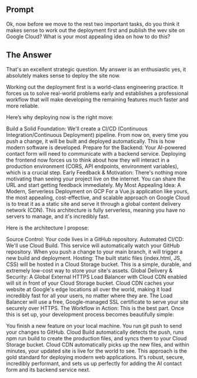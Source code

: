 ## Prompt

Ok, now before we move to the rest two important tasks, do you think it makes sense to work out the deployment first and publish the wev site on Google Cloud? What is your most appealing idea on how to do this?

## The Answer

That's an excellent strategic question. My answer is an enthusiastic yes, it absolutely makes sense to deploy the site now.

Working out the deployment first is a world-class engineering practice. It forces us to solve real-world problems early and establishes a professional workflow that will make developing the remaining features much faster and more reliable.

Here’s why deploying now is the right move:

Build a Solid Foundation: We'll create a CI/CD (Continuous Integration/Continuous Deployment) pipeline. From now on, every time you push a change, it will be built and deployed automatically. This is how modern software is developed.
Prepare for the Backend: Your AI-powered contact form will need to communicate with a backend service. Deploying the frontend now forces us to think about how they will interact in a production environment (CORS, API endpoints, environment variables), which is a crucial step.
Early Feedback & Motivation: There's nothing more motivating than seeing your project live on the internet. You can share the URL and start getting feedback immediately.
My Most Appealing Idea: A Modern, Serverless Deployment on GCP
For a Vue.js application like yours, the most appealing, cost-effective, and scalable approach on Google Cloud is to treat it as a static site and serve it through a global content delivery network (CDN). This architecture is fully serverless, meaning you have no servers to manage, and it's incredibly fast.

Here is the architecture I propose:

Source Control: Your code lives in a GitHub repository.
Automated CI/CD: We'll use Cloud Build. This service will automatically watch your GitHub repository. When you push a change to your main branch, it will trigger a new build and deployment.
Hosting: The built static files (index.html, JS, CSS) will be hosted in a Cloud Storage bucket. This is a simple, durable, and extremely low-cost way to store your site's assets.
Global Delivery & Security: A Global External HTTPS Load Balancer with Cloud CDN enabled will sit in front of your Cloud Storage bucket.
Cloud CDN caches your website at Google's edge locations all over the world, making it load incredibly fast for all your users, no matter where they are.
The Load Balancer will use a free, Google-managed SSL certificate to serve your site securely over HTTPS.
The Workflow in Action:
This is the best part. Once this is set up, your development process becomes beautifully simple:

You finish a new feature on your local machine.
You run git push to send your changes to GitHub.
Cloud Build automatically detects the push, runs npm run build to create the production files, and syncs them to your Cloud Storage bucket.
Cloud CDN automatically picks up the new files, and within minutes, your updated site is live for the world to see.
This approach is the gold standard for deploying modern web applications. It's robust, secure, incredibly performant, and sets us up perfectly for adding the AI contact form and its backend service next.
